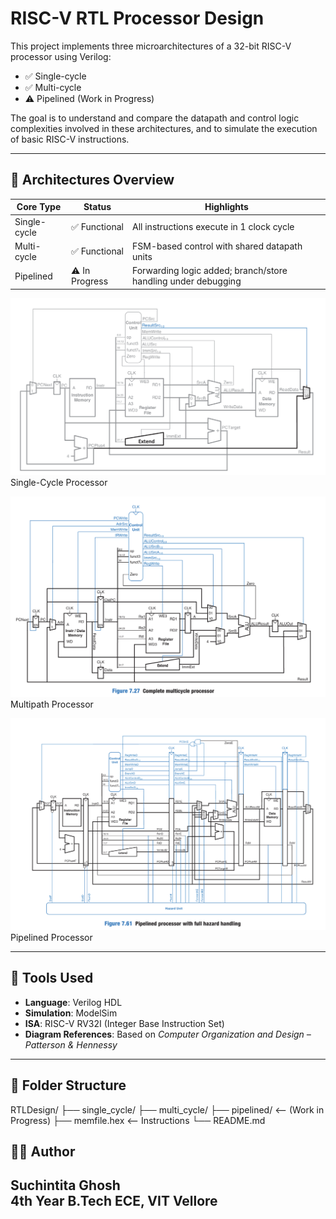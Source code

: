 # RISC-V RTL Processor Design

This project implements three microarchitectures of a 32-bit RISC-V processor using Verilog:
- ✅ Single-cycle
- ✅ Multi-cycle
- ⚠️ Pipelined (Work in Progress)

The goal is to understand and compare the datapath and control logic complexities involved in these architectures, and to simulate the execution of basic RISC-V instructions.

---

## 🧠 Architectures Overview

| Core Type     | Status          | Highlights |
|--------------|-----------------|------------|
| Single-cycle | ✅ Functional    | All instructions execute in 1 clock cycle |
| Multi-cycle  | ✅ Functional    | FSM-based control with shared datapath units |
| Pipelined    | ⚠️ In Progress   | Forwarding logic added; branch/store handling under debugging |


![Single-Cycle Microarchitecture](images/Single-cycle_Processor.png)
Single-Cycle Processor

![Multicycle Microarchitecture](images/Multicycle_Processor.png)
Multipath Processor

![Pipelined Microarchitecture](images/Pipelined_Processor.png)
Pipelined Processor

---

## 🧰 Tools Used

- **Language**: Verilog HDL
- **Simulation**: ModelSim 
- **ISA**: RISC-V RV32I (Integer Base Instruction Set)
- **Diagram References**: Based on *Computer Organization and Design – Patterson & Hennessy*

---

## 📁 Folder Structure


RTLDesign/
├── single_cycle/
├── multi_cycle/
├── pipelined/      <– (Work in Progress)
├── memfile.hex     <– Instructions
└── README.md

## 👩‍💻 Author

Suchintita Ghosh  
4th Year B.Tech ECE, VIT Vellore  
---

